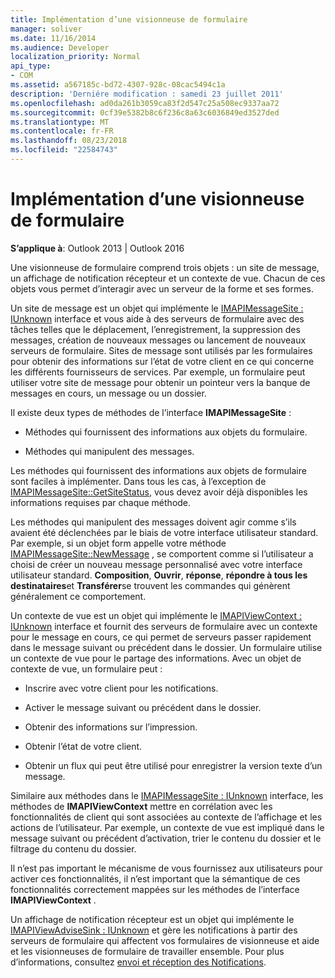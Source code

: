 ```yaml
---
title: Implémentation d’une visionneuse de formulaire
manager: soliver
ms.date: 11/16/2014
ms.audience: Developer
localization_priority: Normal
api_type:
- COM
ms.assetid: a567185c-bd72-4307-928c-08cac5494c1a
description: 'Derniére modification : samedi 23 juillet 2011'
ms.openlocfilehash: ad0da261b3059ca83f2d547c25a508ec9337aa72
ms.sourcegitcommit: 0cf39e5382b8c6f236c8a63c6036849ed3527ded
ms.translationtype: MT
ms.contentlocale: fr-FR
ms.lasthandoff: 08/23/2018
ms.locfileid: "22584743"
---
```

# <a name="implementing-a-form-viewer"></a>Implémentation d’une visionneuse de formulaire

  
  
**S’applique à**: Outlook 2013 | Outlook 2016 
  
Une visionneuse de formulaire comprend trois objets : un site de message, un affichage de notification récepteur et un contexte de vue. Chacun de ces objets vous permet d’interagir avec un serveur de la forme et ses formes.
  
Un site de message est un objet qui implémente le [IMAPIMessageSite : IUnknown](imapimessagesiteiunknown.md) interface et vous aide à des serveurs de formulaire avec des tâches telles que le déplacement, l’enregistrement, la suppression des messages, création de nouveaux messages ou lancement de nouveaux serveurs de formulaire. Sites de message sont utilisés par les formulaires pour obtenir des informations sur l’état de votre client en ce qui concerne les différents fournisseurs de services. Par exemple, un formulaire peut utiliser votre site de message pour obtenir un pointeur vers la banque de messages en cours, un message ou un dossier. 
  
Il existe deux types de méthodes de l’interface **IMAPIMessageSite** : 
  
- Méthodes qui fournissent des informations aux objets du formulaire.
    
- Méthodes qui manipulent des messages.
    
Les méthodes qui fournissent des informations aux objets de formulaire sont faciles à implémenter. Dans tous les cas, à l’exception de [IMAPIMessageSite::GetSiteStatus](imapimessagesite-getsitestatus.md), vous devez avoir déjà disponibles les informations requises par chaque méthode.
  
Les méthodes qui manipulent des messages doivent agir comme s’ils avaient été déclenchées par le biais de votre interface utilisateur standard. Par exemple, si un objet form appelle votre méthode [IMAPIMessageSite::NewMessage](imapimessagesite-newmessage.md) , se comportent comme si l’utilisateur a choisi de créer un nouveau message personnalisé avec votre interface utilisateur standard. **Composition**, **Ouvrir**, **réponse**, **répondre à tous les destinataires**et **Transférer**se trouvent les commandes qui génèrent généralement ce comportement. 
  
Un contexte de vue est un objet qui implémente le [IMAPIViewContext : IUnknown](imapiviewcontextiunknown.md) interface et fournit des serveurs de formulaire avec un contexte pour le message en cours, ce qui permet de serveurs passer rapidement dans le message suivant ou précédent dans le dossier. Un formulaire utilise un contexte de vue pour le partage des informations. Avec un objet de contexte de vue, un formulaire peut : 
  
- Inscrire avec votre client pour les notifications.
    
- Activer le message suivant ou précédent dans le dossier.
    
- Obtenir des informations sur l’impression.
    
- Obtenir l’état de votre client.
    
- Obtenir un flux qui peut être utilisé pour enregistrer la version texte d’un message.
    
Similaire aux méthodes dans le [IMAPIMessageSite : IUnknown](imapimessagesiteiunknown.md) interface, les méthodes de **IMAPIViewContext** mettre en corrélation avec les fonctionnalités de client qui sont associées au contexte de l’affichage et les actions de l’utilisateur. Par exemple, un contexte de vue est impliqué dans le message suivant ou précédent d’activation, trier le contenu du dossier et le filtrage du contenu du dossier. 
  
Il n’est pas important le mécanisme de vous fournissez aux utilisateurs pour activer ces fonctionnalités, il n’est important que la sémantique de ces fonctionnalités correctement mappées sur les méthodes de l’interface **IMAPIViewContext** . 
  
Un affichage de notification récepteur est un objet qui implémente le [IMAPIViewAdviseSink : IUnknown](imapiviewadvisesinkiunknown.md) et gère les notifications à partir des serveurs de formulaire qui affectent vos formulaires de visionneuse et aide et les visionneuses de formulaire de travailler ensemble. Pour plus d’informations, consultez [envoi et réception des Notifications](sending-and-receiving-form-notifications.md). 
  

